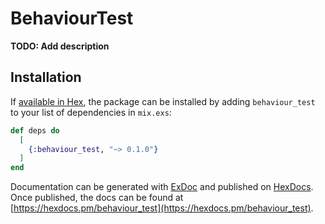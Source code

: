# BehaviourTest

**TODO: Add description**

## Installation

If [available in Hex](https://hex.pm/docs/publish), the package can be installed
by adding `behaviour_test` to your list of dependencies in `mix.exs`:

```elixir
def deps do
  [
    {:behaviour_test, "~> 0.1.0"}
  ]
end
```

Documentation can be generated with [ExDoc](https://github.com/elixir-lang/ex_doc)
and published on [HexDocs](https://hexdocs.pm). Once published, the docs can
be found at [https://hexdocs.pm/behaviour_test](https://hexdocs.pm/behaviour_test).

